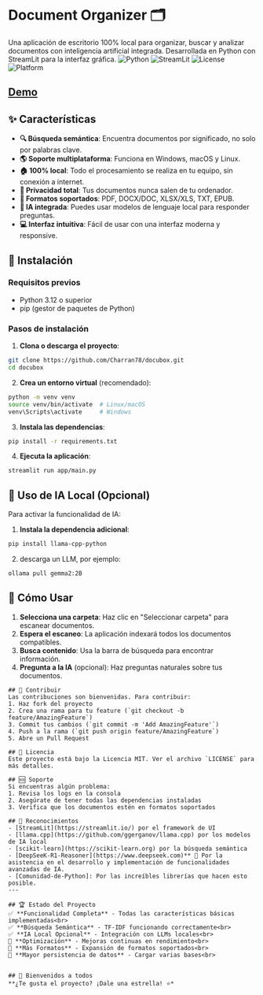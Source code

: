 # Document Organizer 🗂️
Una aplicación de escritorio 100% local para organizar, buscar y analizar documentos con inteligencia artificial integrada. Desarrollada en Python con StreamLit para la interfaz gráfica.
![Python](https://img.shields.io/badge/Python-3.12%2B-blue)
![StreamLit](https://img.shields.io/badge/StreamLit-1.28.0-green)
![License](https://img.shields.io/badge/License-MIT-yellow)
![Platform](https://img.shields.io/badge/Platform-Windows%20%7C%20macOS%20%7C%20Linux-lightgrey)

## [Demo](docbox6.gif)


## ✨ Características
- **🔍 Búsqueda semántica**: Encuentra documentos por significado, no solo por palabras clave.
- **🌎 Soporte multiplataforma**: Funciona en Windows, macOS y Linux.
- **🏠 100% local**: Todo el procesamiento se realiza en tu equipo, sin conexión a internet.
- **🔏 Privacidad total**: Tus documentos nunca salen de tu ordenador.
- **📖 Formatos soportados**: PDF, DOCX/DOC, XLSX/XLS, TXT, EPUB.
- **🤖 IA integrada**: Puedes usar modelos de lenguaje local para responder preguntas.
- **💻 Interfaz intuitiva**: Fácil de usar con una interfaz moderna y responsive.

## 🚀 Instalación
### Requisitos previos
- Python 3.12 o superior
- pip (gestor de paquetes de Python)
### Pasos de instalación
1. **Clona o descarga el proyecto**:
```bash
git clone https://github.com/Charran78/docubox.git
cd docubox
```
2. **Crea un entorno virtual** (recomendado):
```bash
python -m venv venv
source venv/bin/activate  # Linux/macOS
venv\Scripts\activate     # Windows
```
3. **Instala las dependencias**:
```bash
pip install -r requirements.txt
```
4. **Ejecuta la aplicación**:
```bash
streamlit run app/main.py
```
## 🧠 Uso de IA Local (Opcional)
Para activar la funcionalidad de IA:
1. **Instala la dependencia adicional**:
```bash
pip install llama-cpp-python
```
2. descarga un LLM, por ejemplo:
```bash
ollama pull gemma2:2B
```

## 🎯 Cómo Usar
1. **Selecciona una carpeta**: Haz clic en "Seleccionar carpeta" para escanear documentos.
2. **Espera el escaneo**: La aplicación indexará todos los documentos compatibles.
3. **Busca contenido**: Usa la barra de búsqueda para encontrar información.
4. **Pregunta a la IA** (opcional): Haz preguntas naturales sobre tus documentos.


```
## 🤝 Contribuir
Las contribuciones son bienvenidas. Para contribuir:
1. Haz fork del proyecto
2. Crea una rama para tu feature (`git checkout -b feature/AmazingFeature`)
3. Commit tus cambios (`git commit -m 'Add AmazingFeature'`)
4. Push a la rama (`git push origin feature/AmazingFeature`)
5. Abre un Pull Request

## 📝 Licencia
Este proyecto está bajo la Licencia MIT. Ver el archivo `LICENSE` para más detalles.

## 🆘 Soporte
Si encuentras algún problema:
1. Revisa los logs en la consola
2. Asegúrate de tener todas las dependencias instaladas
3. Verifica que los documentos estén en formatos soportados

## 🎉 Reconocimientos
- [StreamLit](https://streamlit.io/) por el framework de UI
- [llama.cpp](https://github.com/ggerganov/llama.cpp) por los modelos de IA local
- [scikit-learn](https://scikit-learn.org) por la búsqueda semántica
- [DeepSeeK-R1-Reasoner](https://www.deepseek.com)** 🚀 Por la asistencia en el desarrollo y implementación de funcionalidades avanzadas de IA.
- [Comunidad-de-Python]: Por las increíbles librerías que hacen esto posible.
---

## 🏆 Estado del Proyecto
✅ **Funcionalidad Completa** - Todas las características básicas implementadas<br>
✅ **Búsqueda Semántica** - TF-IDF funcionando correctamente<br>
✅ **IA Local Opcional** - Integración con LLMs locales<br>
🚧 **Optimización** - Mejoras continuas en rendimiento<br>
🚧 **Más Formatos** - Expansión de formatos soportados<br>
🚧 **Mayor persistencia de datos** - Cargar varias bases<br>


## 📜 Bienvenidos a todos
**¿Te gusta el proyecto? ¡Dale una estrella! ⭐*
